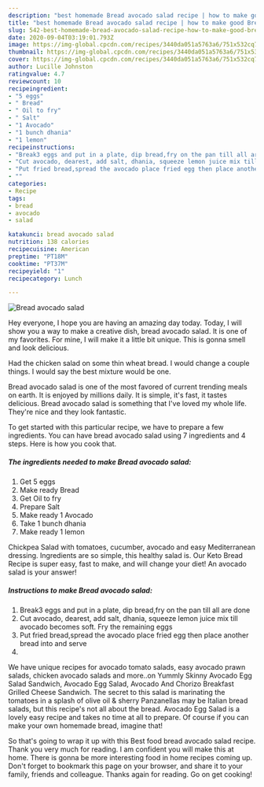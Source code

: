 ```yaml
---
description: "best homemade Bread avocado salad recipe | how to make good Bread avocado salad"
title: "best homemade Bread avocado salad recipe | how to make good Bread avocado salad"
slug: 542-best-homemade-bread-avocado-salad-recipe-how-to-make-good-bread-avocado-salad
date: 2020-09-04T03:19:01.793Z
image: https://img-global.cpcdn.com/recipes/3440da051a5763a6/751x532cq70/bread-avocado-salad-recipe-main-photo.jpg
thumbnail: https://img-global.cpcdn.com/recipes/3440da051a5763a6/751x532cq70/bread-avocado-salad-recipe-main-photo.jpg
cover: https://img-global.cpcdn.com/recipes/3440da051a5763a6/751x532cq70/bread-avocado-salad-recipe-main-photo.jpg
author: Lucille Johnston
ratingvalue: 4.7
reviewcount: 10
recipeingredient:
- "5 eggs"
- " Bread"
- " Oil to fry"
- " Salt"
- "1 Avocado"
- "1 bunch dhania"
- "1 lemon"
recipeinstructions:
- "Break3 eggs and put in a plate, dip bread,fry on the pan till all are done"
- "Cut avocado, dearest, add salt, dhania, squeeze lemon juice mix till avocado becomes soft. Fry the remaining eggs"
- "Put fried bread,spread the avocado place fried egg then place another bread into and serve"
- ""
categories:
- Recipe
tags:
- bread
- avocado
- salad

katakunci: bread avocado salad 
nutrition: 138 calories
recipecuisine: American
preptime: "PT18M"
cooktime: "PT37M"
recipeyield: "1"
recipecategory: Lunch

---
```



![Bread avocado salad](https://img-global.cpcdn.com/recipes/3440da051a5763a6/751x532cq70/bread-avocado-salad-recipe-main-photo.jpg)

Hey everyone, I hope you are having an amazing day today. Today, I will show you a way to make a creative dish, bread avocado salad. It is one of my favorites. For mine, I will make it a little bit unique. This is gonna smell and look delicious.

Had the chicken salad on some thin wheat bread. I would change a couple things. I would say the best mixture would be one.

Bread avocado salad is one of the most favored of current trending meals on earth. It is enjoyed by millions daily. It is simple, it's fast, it tastes delicious. Bread avocado salad is something that I've loved my whole life. They're nice and they look fantastic.


To get started with this particular recipe, we have to prepare a few ingredients. You can have bread avocado salad using 7 ingredients and 4 steps. Here is how you cook that.

<!--inarticleads1-->

##### The ingredients needed to make Bread avocado salad:

1. Get 5 eggs
1. Make ready  Bread
1. Get  Oil to fry
1. Prepare  Salt
1. Make ready 1 Avocado
1. Take 1 bunch dhania
1. Make ready 1 lemon


Chickpea Salad with tomatoes, cucumber, avocado and easy Mediterranean dressing. Ingredients are so simple, this healthy salad is. Our Keto Bread Recipe is super easy, fast to make, and will change your diet! An avocado salad is your answer! 

<!--inarticleads2-->

##### Instructions to make Bread avocado salad:

1. Break3 eggs and put in a plate, dip bread,fry on the pan till all are done
1. Cut avocado, dearest, add salt, dhania, squeeze lemon juice mix till avocado becomes soft. Fry the remaining eggs
1. Put fried bread,spread the avocado place fried egg then place another bread into and serve
1. 


We have unique recipes for avocado tomato salads, easy avocado prawn salads, chicken avocado salads and more..on Yummly Skinny Avocado Egg Salad Sandwich, Avocado Egg Salad, Avocado And Chorizo Breakfast Grilled Cheese Sandwich. The secret to this salad is marinating the tomatoes in a splash of olive oil &amp; sherry Panzanellas may be Italian bread salads, but this recipe&#39;s not all about the bread. Avocado Egg Salad is a lovely easy recipe and takes no time at all to prepare. Of course if you can make your own homemade bread, imagine that! 

So that's going to wrap it up with this Best food bread avocado salad recipe. Thank you very much for reading. I am confident you will make this at home. There is gonna be more interesting food in home recipes coming up. Don't forget to bookmark this page on your browser, and share it to your family, friends and colleague. Thanks again for reading. Go on get cooking!
